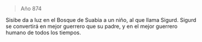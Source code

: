 > Año 874

Sisibe da a luz en el Bosque de Suabia a un niño, al que llama Sigurd. Sigurd se convertirá en mejor guerrero que su padre, y en el mejor guerrero humano de todos los tiempos.